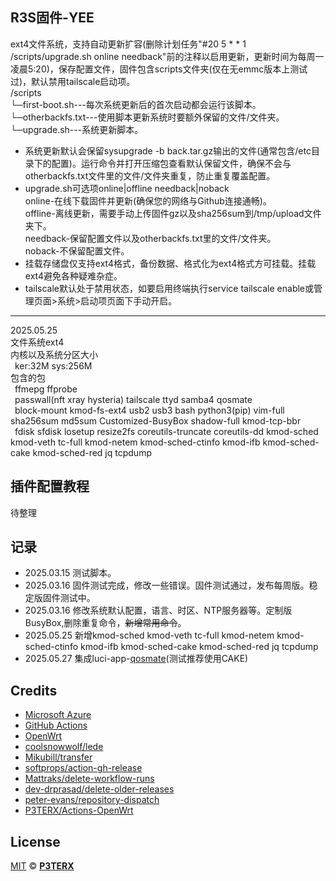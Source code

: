 ## R3S固件-YEE
ext4文件系统，支持自动更新扩容(删除计划任务"#20 5 * * 1 /scripts/upgrade.sh online needback"前的注释以启用更新，更新时间为每周一凌晨5:20)，保存配置文件，固件包含scripts文件夹(仅在无emmc版本上测试过)，默认禁用tailscale启动项。<br>/scripts<br>└─first-boot.sh---每次系统更新后的首次启动都会运行该脚本。<br>└─otherbackfs.txt---使用脚本更新系统时要额外保留的文件/文件夹。<br>└─upgrade.sh---系统更新脚本。
- 系统更新默认会保留sysupgrade -b back.tar.gz输出的文件(通常包含/etc目录下的配置)。运行命令并打开压缩包查看默认保留文件，确保不会与otherbackfs.txt文件里的文件/文件夹重复，防止重复覆盖配置。
- upgrade.sh可选项online|offline needback|noback<br>online-在线下载固件并更新(确保您的网络与Github连接通畅)。<br>offline-离线更新，需要手动上传固件gz以及sha256sum到/tmp/upload文件夹下。<br>needback-保留配置文件以及otherbackfs.txt里的文件/文件夹。<br>noback-不保留配置文件。
- 挂载存储盘仅支持ext4格式，备份数据、格式化为ext4格式方可挂载。挂载ext4避免各种疑难杂症。
- tailscale默认处于禁用状态，如要启用终端执行service tailscale enable或管理页面>系统>启动项页面下手动开启。
---
2025.05.25
<br>文件系统ext4
<br>内核以及系统分区大小
<br>&ensp;ker:32M sys:256M
<br>包含的包
<br>&ensp;ffmepg ffprobe
<br>&ensp;passwall(nft xray hysteria) tailscale ttyd samba4 qosmate
<br>&ensp;block-mount kmod-fs-ext4 usb2 usb3 bash python3(pip) vim-full sha256sum md5sum Customized-BusyBox shadow-full kmod-tcp-bbr
<br>&ensp;fdisk sfdisk losetup resize2fs coreutils-truncate coreutils-dd kmod-sched kmod-veth tc-full kmod-netem kmod-sched-ctinfo kmod-ifb kmod-sched-cake kmod-sched-red jq tcpdump


## 插件配置教程
待整理

## 记录
- 2025.03.15 测试脚本。
- 2025.03.16 固件测试完成，修改一些错误。固件测试通过，发布每周版。稳定版固件测试中。
- 2025.03.16 修改系统默认配置，语言、时区、NTP服务器等。定制版BusyBox,删除重复命令，~~新增常用命令~~。
- 2025.05.25 新增kmod-sched kmod-veth tc-full kmod-netem kmod-sched-ctinfo kmod-ifb kmod-sched-cake kmod-sched-red jq tcpdump
- 2025.05.27 集成luci-app-[qosmate](https://github.com/hudra0/qosmate)(测试推荐使用CAKE)

## Credits

- [Microsoft Azure](https://azure.microsoft.com)
- [GitHub Actions](https://github.com/features/actions)
- [OpenWrt](https://github.com/openwrt/openwrt)
- [coolsnowwolf/lede](https://github.com/coolsnowwolf/lede)
- [Mikubill/transfer](https://github.com/Mikubill/transfer)
- [softprops/action-gh-release](https://github.com/softprops/action-gh-release)
- [Mattraks/delete-workflow-runs](https://github.com/Mattraks/delete-workflow-runs)
- [dev-drprasad/delete-older-releases](https://github.com/dev-drprasad/delete-older-releases)
- [peter-evans/repository-dispatch](https://github.com/peter-evans/repository-dispatch)
- [P3TERX/Actions-OpenWrt](https://github.com/P3TERX/Actions-OpenWrt)

## License

[MIT](https://github.com/P3TERX/Actions-OpenWrt/blob/main/LICENSE) © [**P3TERX**](https://p3terx.com)